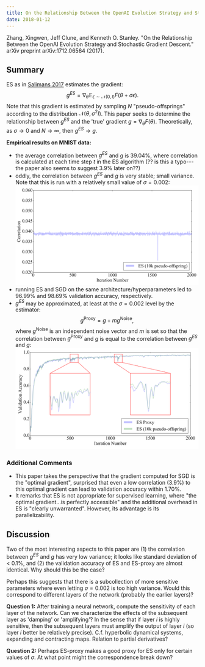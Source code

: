 ```yaml
---
title: On the Relationship Between the OpenAI Evolution Strategy and Stochastic Gradient Descent
date: 2018-01-12
---
```


Zhang, Xingwen, Jeff Clune, and Kenneth O. Stanley. "On the Relationship Between the OpenAI Evolution Strategy and Stochastic Gradient Descent." arXiv preprint arXiv:1712.06564 (2017).

## Summary

ES as in [Salimans 2017](https://arxiv.org/pdf/1703.03864.pdf)
estimates the gradient:
$$g^{ES} = \nabla_\theta \mathbb{E}_{\epsilon \sim \mathcal{N}(0,I)}
F(\theta + \sigma \epsilon).$$
Note that this gradient is estimated by sampling $N$
"pseudo-offsprings" according to the distribution
$\mathcal{N}(\theta,\sigma^2I)$. This paper seeks to determine the
relationship between $g^{ES}$ and the 'true' gradient $g =
\nabla_\theta F(\theta)$. Theoretically, as $\sigma \to 0$ and $N \to
\infty$, then $g^{ES} \to g$. 

**Empirical results on MNIST data:**

- the average correlation between $g^{ES}$ and $g$ is 39.04%, where
  correlation is calculated at each time step $t$ in the ES algorithm
  (?? is this a typo---the paper also seems to suggest 3.9% later
  on??)
- oddly, the correlation between $g^{ES}$ and $g$ is very stable;
  small variance. Note that this is run with a relatively small value
  of $\sigma = 0.002$:
  <img class="center" src="../files/zhang-correlation.png"
  alt="Correlation between ES gradient and SGD gradient." />
- running ES and SGD on the same architecture/hyperparameters led to
  96.99% and 98.69% validation accuracy, respectively.
- $g^{ES}$ may be approximated, at least at the $\sigma = 0.002$ level
  by the estimator:
  $$g^{\mathrm{Proxy}} = g + m g^{\mathrm{Noise}},$$
  where $g^{\mathrm{Noise}}$ is an independent noise vector and $m$ is
  set so that the correlation between $g^{\mathrm{Proxy}}$ and $g$ is
  equal to the correlation between $g^{ES}$ and $g$:
  <img class="center" src="../files/zhang-es-proxy.png"
  alt="Comparison of ES and SGD-based proxy for ES." />

### Additional Comments

- This paper takes the perspective that the gradient computed for SGD
  is the "optimal gradient", surprised that even a low correlation
  (3.9%) to this optimal gradient can lead to validation accuracy
  within 1.70%.
- It remarks that ES is not appropriate for supervised learning, where
  "the optimal gradient...is perfectly accessible" and the additional
  overhead in ES is "clearly unwarranted". However, its advantage is
  its parallelizability.

## Discussion

Two of the most interesting aspects to this paper are (1) the
correlation between $g^{ES}$ and $g$ has very low variance; it looks
like standard deviation of < 0.1%, and (2) the validation accuracy of
ES and ES-proxy are almost identical. Why should this be the case?

Perhaps this suggests that there is a subcollection of more sensitive
parameters where even letting $\sigma = 0.002$ is too high
variance. Would this correspond to different layers of the network
(probably the earlier layers)?

**Question 1:** After training a neural network, compute the
  sensitivity of each layer of the network. Can we characterize the
  effects of the subsequent layer as 'damping' or 'amplifying'? In the
  sense that if layer $i$ is highly sensitive, then the subsequent
  layers must amplify the output of layer $i$ (so layer $i$ better be
  relatively precise). C.f. hyperbolic dynamical systems, expanding
  and contracting maps. Relation to partial derivatives?

**Question 2:** Perhaps ES-proxy makes a good proxy for ES only for
  certain values of $\sigma$. At what point might the correspondence
  break down?